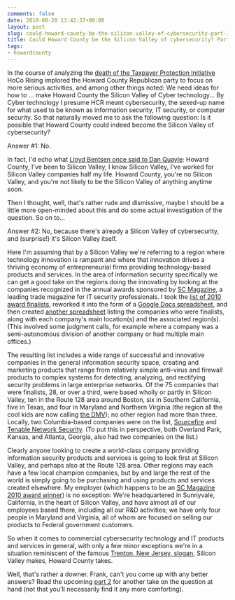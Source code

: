```yaml
---
comments: false
date: 2010-08-28 13:42:57+00:00
layout: post
slug: could-howard-county-be-the-silicon-valley-of-cybersecurity-part-1
title: Could Howard County be the Silicon Valley of cybersecurity? Part 1
tags:
- howardcounty
---
```


In the course of analyzing the [death of the Taxpayer Protection Initiative](http://hocorising.blogspot.com/2010/08/taxpayers-unprotected-tpi-fails.html) HoCo Rising implored the Howard County Republican party to focus on more serious activities, and among other things noted: We need ideas for how to ... make Howard County the Silicon Valley of Cyber technology... By Cyber technology I presume HCR meant cybersecurity, the sexed-up name for what used to be known as information security, IT security, or computer security. So that naturally moved me to ask the following question: Is it possible that Howard County could indeed become the Silicon Valley of cybersecurity? 

Answer #1: No.

In fact, I'd echo what [Lloyd Bentsen once said to Dan Quayle](http://en.wikipedia.org/wiki/Senator,_you%27re_no_Jack_Kennedy): Howard County, I've been to Silicon Valley, I know Silicon Valley, I've worked for Silicon Valley companies half my life. Howard County, you're no Silicon Valley, and you're not likely to be the Silicon Valley of anything anytime soon.

Then I thought, well, that's rather rude and dismissive, maybe I should be a little more open-minded about this and do some actual investigation of the question. So on to...

Answer #2: No, because there's already a Silicon Valley of cybersecurity, and (surprise!) it's Silicon Valley itself.

Here I'm assuming that by a Silicon Valley we're referring to a region where technology innovation is rampant and where that innovation drives a thriving economy of entrepreneurial firms providing technology-based products and services. In the area of information security specifically we can get a good take on the regions doing the innovating by looking at the companies recognized in the annual awards sponsored by [SC Magazine](http://www.scmagazine.com/), a leading trade magazine for IT security professionals. I took the [list of 2010 award finalists](http://www.scmagazineus.com/scawards2010-finalists/section/1309/), reworked it into the form of a [Google Docs spreadsheet](http://spreadsheets.google.com/ccc?key=0AsbOfsoPgoYPdDRxNC01bDNRSS1fN2Vrbzc5MS1tM2c&hl=en), and then created [another spreadsheet](http://spreadsheets.google.com/ccc?key=0AsbOfsoPgoYPdFI0eWVBMGg4QUU2Tnl0Rld4R1MxRlE&hl=en) listing the companies who were finalists, along with each company's main location(s) and the associated region(s). (This involved some judgment calls, for example where a company was a semi-autonomous division of another company or had multiple main offices.)

The resulting list includes a wide range of successful and innovative companies in the general information security space, creating and marketing products that range from relatively simple anti-virus and firewall products to complex systems for detecting, analyzing, and rectifying security problems in large enterprise networks. Of the 75 companies that were finalists, 28, or over a third, were based wholly or partly in Silicon Valley, ten in the Route 128 area around Boston, six in Southern California, five in Texas, and four in Maryland and Northern Virginia (the region all the cool kids are now calling [the DMV](http://www.washingtonpost.com/wp-dyn/content/article/2010/07/29/AR2010072905868.html)); no other region had more than three. Locally, two Columbia-based companies were on the list, [Sourcefire](http://www.sourcefire.com/) and [Tenable Network Security](http://www.tenable.com/). (To put this in perspective, both Overland Park, Kansas, and Atlanta, Georgia, also had two companies on the list.)

Clearly anyone looking to create a world-class company providing information security products and services is going to look first at Silicon Valley, and perhaps also at the Route 128 area. Other regions may each have a few local champion companies, but by and large the rest of the world is simply going to be purchasing and using products and services created elsewhere. My employer (which happens to be an [SC Magazine 2010 award winner](https://www.ironkey.com/news/sc-magazine-award-2010)) is no exception: We're headquartered in Sunnyvale, California, in the heart of Silicon Valley, and have almost all of our employees based there, including all our R&D activities; we have only four people in Maryland and Virginia, all of whom are focused on selling our products to Federal government customers.

So when it comes to commercial cybersecurity technology and IT products and services in general, with only a few minor exceptions we're in a situation reminiscent of the famous [Trenton, New Jersey, slogan](http://stanglpottery.org/trentonbridge.htm), Silicon Valley makes, Howard County takes.

Well, that's rather a downer. Frank, can't you come up with any better answers? Read the upcoming [part 2](http://blog.hecker.org/2010/08/28/could-howard-county-be-the-silicon-valley-of-cybersecurity-part-2/) for another take on the question at hand (not that you'll necessarily find it any more comforting).
